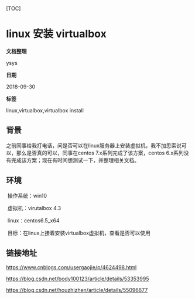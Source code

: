 [TOC]

# linux 安装 virtualbox 

**文档整理**

ysys

**日期**

2018-09-30

**标签**

linux,virtualbox,virtualbox install



## 背景

​	之前同事给我打电话，问是否可以在linux服务器上安装虚拟机，我不加思索说可以，那么是否真的可以，同事在centos 7.x系列完成了该方案，centos 6.x系列没有完成该方案；现在有时间想测试一下，并整理相关文档。



## 环境

​	操作系统：win10

​	虚拟机：virutalbox 4.3

​	linux：centos6.5_x64

​	目标：在linux上接着安装virtualbox虚拟机，查看是否可以使用

























## 链接地址

https://www.cnblogs.com/usergaojie/p/4624498.html

https://blog.csdn.net/body100123/article/details/53353995

https://blog.csdn.net/houzhizhen/article/details/55096677